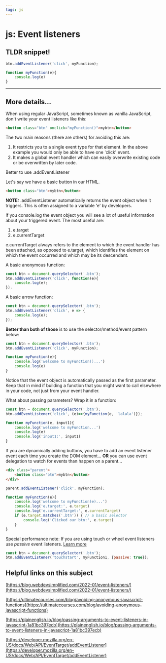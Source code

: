 ```yaml
---
tags: js
---
```


# js: Event listeners

## TLDR snippet!

```js
btn.addEventListener('click', myFunction);

function myFunction(e){
    console.log(e)
}
```

___

## More details...

When using regular JavaScript, sometimes known as vanilla JavaScript, don't write your event listeners like this:

```html
<button class="btn" onclick="myFunction()">mybtn</button>
```

The two main reasons (there are others) for avoiding this are:

1. It restricts you to a single event type for that element.  In the above example you would only be able to have one 'click' event.
2. It makes a global event handler which can easily overwrite existing code or be overwritten by later code.

Better to use .addEventListener

Let's say we have a basic button in our HTML.

```html
<button class="btn">mybtn</button>
```

**NOTE:** .addEventListener automatically returns the event object when it triggers.  This is often assigned to a variable 'e' by developers.

If you console.log the event object you will see a lot of useful information about your triggered event.  The most useful are:

1. e.target
2. e.currentTarget

e.currentTarget always refers to the element to which the event handler has been attached, as opposed to e.target, which identifies the element on which the event occurred and which may be its descendant.

A basic anonymous function:

```js
const btn = document.querySelector('.btn');
btn.addEventListener('click', function(e){
    console.log(e);
});
```

A basic arrow function:

```js
const btn = document.querySelector('.btn');
btn.addEventListener('click', e => {
    console.log(e); 
});
```

**Better than both of those** is to use the selector/method/event pattern below:

```js
const btn = document.querySelector('.btn');
btn.addEventListener('click', myFunction);

function myFunction(e){
    console.log('welcome to myFunction()...')
    console.log(e)
}
```
Notice that the event object is automatically passed as the first parameter.  Keep that in mind if building a function that you might want to call elsewhere in your code, not just from your event handler.

What about passing parameters?  Wrap it in a function:

```js
const btn = document.querySelector('.btn');
btn.addEventListener('click', (e)=>{myFunction(e, 'lalala')});

function myFunction(e, input1){
    console.log('welcome to myFunction...')
    console.log(e)
    console.log('input1:', input1)
}
```

If you are dynamically adding buttons, you have to add an event listener event each time you create the DOM element... **OR** you can use event delegation to watch for events than happen on a parent...

```html
<div class="parent">
    <button class="btn">mybtn</button>
</div>
```

```js
parent.addEventListener('click', myFunction);

function myFunction(e){
    console.log('welcome to myFunction(e)...')
    console.log('e.target:', e.target)
    console.log('e.currentTarget:', e.currentTarget)
    if (e.target.matches('.btn')) { // a basic selector
        console.log('Clicked our btn:', e.target)
    }
}
```

Special performance note:  If you are using touch or wheel event listeners use *passive* event listeners.  [Learn more](https://developer.chrome.com/en/docs/lighthouse/best-practices/uses-passive-event-listeners/)

```js
const btn = document.querySelector('.btn');
btn.addEventListener('touchstart', myFunction1, {passive: true});
```

## Helpful links on this subject

[https://blog.webdevsimplified.com/2022-01/event-listeners/](https://blog.webdevsimplified.com/2022-01/event-listeners/)

[https://ultimatecourses.com/blog/avoiding-anonymous-javascript-functions](https://ultimatecourses.com/blog/avoiding-anonymous-javascript-functions)

[https://plainenglish.io/blog/passing-arguments-to-event-listeners-in-javascript-1a81bc397ecb](https://plainenglish.io/blog/passing-arguments-to-event-listeners-in-javascript-1a81bc397ecb)

[https://developer.mozilla.org/en-US/docs/Web/API/EventTarget/addEventListener](https://developer.mozilla.org/en-US/docs/Web/API/EventTarget/addEventListener)



